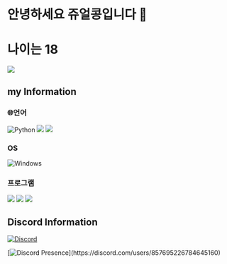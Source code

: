 # 안녕하세요 쥬얼콩입니다 👋
# 나이는 18 

<a href="https://discordapp.com/users/857695226784645160" target="_blank"><img src="https://img.shields.io/badge/쥬얼콩#6974-5865F2?style=for-the-badge&logo=discord&logoColor=FFFFFF"/></a>
## my Information

### 🌐언어
![Python](https://img.shields.io/badge/python-3670A0?style=for-the-badge&logo=python&logoColor=ffdd54)
<a><img src="https://img.shields.io/badge/HTML5-E34F26?style=for-the-badge&logo=html5&logoColor=FFFFFF"/></a>
<a><img src="https://img.shields.io/badge/css3-1572B6?style=for-the-badge&logo=css3&logoColor=FFFFFF"/></a>

### OS
![Windows](https://img.shields.io/badge/Windows-0078D6?style=for-the-badge&logo=windows&logoColor=white)

### 프로그램
<a><img src="https://img.shields.io/badge/Photoshop-31A8FF?style=for-the-badge&logo=adobephotoshop&logoColor=FFFFFF"/></a>
<a><img src="https://img.shields.io/badge/After Effects-9999FF?style=for-the-badge&logo=adobeaftereffects&logoColor=FFFFFF"/></a>
<a><img src="https://img.shields.io/badge/Visual Studio Code-007ACC?style=for-the-badge&logo=visualstudiocode&logoColor=FFFFFF"/></a>


## Discord Information
[![Discord](https://discord.c99.nl/widget/theme-2/857695226784645160.png)](https://discord.com/users/857695226784645160)

[![Discord Presence](https://lanyard-profile-readme.vercel.app/api/857695226784645160?theme=light&bg=809ecf&animated=true&hideDiscrim=true&borderRadius=30px&idleMessage=Probably%20doing%20something%20else...)](https://discord.com/users/857695226784645160)
